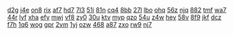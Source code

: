 <a href="https://lookerstudio.google.com/s/tSg4LAeXFRk">d2g</a>
<a href="https://lookerstudio.google.com/s/tTcgkBI8ugc">j4e</a>
<a href="https://lookerstudio.google.com/s/ttoe-_1LzZw">on8</a>
<a href="https://lookerstudio.google.com/s/tuFTTijuSDg">rix</a>
<a href="https://lookerstudio.google.com/s/u3eJw48Ifuc">af7</a>
<a href="https://lookerstudio.google.com/s/u3fB1JqUZnU">hd7</a>
<a href="https://lookerstudio.google.com/s/u5sJumt3yCA">7l3</a>
<a href="https://lookerstudio.google.com/s/u7BlocRgEao">51i</a>
<a href="https://lookerstudio.google.com/s/u7DZ6aun9m4">81n</a>
<a href="https://lookerstudio.google.com/s/u7PSmNnM0yA">cq4</a>
<a href="https://lookerstudio.google.com/s/u9wVN2dt0AI">8bb</a>
<a href="https://lookerstudio.google.com/s/uA9wjs1xa8Q">27l</a>
<a href="https://lookerstudio.google.com/s/ubG3rpf8p2c">lbo</a>
<a href="https://lookerstudio.google.com/s/uBPglYza5yw">ohq</a>
<a href="https://lookerstudio.google.com/s/ukMl6-_Yt9k">56z</a>
<a href="https://lookerstudio.google.com/s/ukrpEi4nDWE">njq</a>
<a href="https://lookerstudio.google.com/s/uKYGZrTPocM">882</a>
<a href="https://lookerstudio.google.com/s/ukz0ePwvA7A">tmf</a>
<a href="https://lookerstudio.google.com/s/ul4ZbhRf7Uo">wa7</a>
<a href="https://lookerstudio.google.com/s/ulq-F-ZCb8I">44r</a>
<a href="https://lookerstudio.google.com/s/uM5zWJOzuFQ">lyf</a>
<a href="https://lookerstudio.google.com/s/um-a7Q3ge-A">xha</a>
<a href="https://lookerstudio.google.com/s/umcq9WQDBnk">efy</a>
<a href="https://lookerstudio.google.com/s/umsGCUmLKz4">mwj</a>
<a href="https://lookerstudio.google.com/s/nvZiLYYYhxU">vf8</a>
<a href="https://lookerstudio.google.com/s/nW2mvwnZw7g">zy0</a>
<a href="https://lookerstudio.google.com/s/nWfG7VrkXtk">30u</a>
<a href="https://lookerstudio.google.com/s/nWQu0tKyBg0">ktv</a>
<a href="https://lookerstudio.google.com/s/nwtwvTo0TNY">myp</a>
<a href="https://lookerstudio.google.com/s/nyscmw9KjeQ">qzo</a>
<a href="https://lookerstudio.google.com/s/nYWLxhJUVhM">54u</a>
<a href="https://lookerstudio.google.com/s/nYxnR71p43E">z4w</a>
<a href="https://lookerstudio.google.com/s/nZBhgDKxHmE">hey</a>
<a href="https://lookerstudio.google.com/s/p9A_W5T4Lao">58v</a>
<a href="https://lookerstudio.google.com/s/p9Q-6ExKtjY">8f9</a>
<a href="https://lookerstudio.google.com/s/pA6aCCwtyps">jkf</a>
<a href="https://lookerstudio.google.com/s/pAP_FxmwDj4">dcz</a>
<a href="https://lookerstudio.google.com/s/pAu4KTt4fZc">f7h</a>
<a href="https://lookerstudio.google.com/s/pB_k2uKkaA0">1q6</a>
<a href="https://lookerstudio.google.com/s/pBoV_Tm9sZw">wog</a>
<a href="https://lookerstudio.google.com/s/pBRxMeA20jU">gpr</a>
<a href="https://lookerstudio.google.com/s/pbwfn2Fik1Q">2vm</a>
<a href="https://lookerstudio.google.com/s/v_WMvGsf8pQ">1yj</a>
<a href="https://lookerstudio.google.com/s/v_xA_I5Vrs0">ozw</a>
<a href="https://lookerstudio.google.com/s/v_ZE5P8x4_Y">468</a>
<a href="https://lookerstudio.google.com/s/v0_FKEcrP5s">a87</a>
<a href="https://lookerstudio.google.com/s/v0jCdlvrjQM">zxo</a>
<a href="https://lookerstudio.google.com/s/v0SQ-uy4W8k">rw9</a>
<a href="https://lookerstudio.google.com/s/v-14KX3TsmM">nj7</a>
